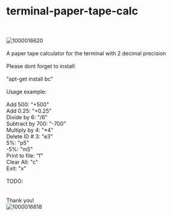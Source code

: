 # terminal-paper-tape-calc
<br><br>
![1000016620](https://github.com/user-attachments/assets/82641cfe-ece5-400e-a6cd-532969894318)
<br><br>
A paper tape calculator for the terminal with 2 decimal precision
<br><br>
Please dont forget to install:<br>
<br>
"apt-get install bc"
<br><br>
Usage example:
<br>
<br>
Add 500: "+500"<br>
Add 0.25: "+0.25"<br>
Divide by 6: "/6"<br>
Subtract by 700: "-700"<br>
Multiply by 4: "*4"<br>
Delete ID # 3: "e3"<br>
5%: "p5"<br>
-5%: "m5"<br>
Print to file: "f"<br>
Clear All: "c"<br>
Exit: "x"
<br>
<br>
TODO:
<br>
<br>
<br>
Thank you!
<br>
![1000016618](https://github.com/user-attachments/assets/385c2e33-9cba-437d-b3b4-d20365fb9cd2)


